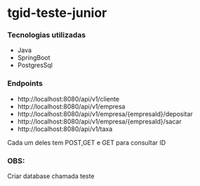 # tgid-teste-junior

### Tecnologias utilizadas
- Java
- SpringBoot
- PostgresSql

### Endpoints
- http://localhost:8080/api/v1/cliente
- http://localhost:8080/api/v1/empresa
- http://localhost:8080/api/v1/empresa/{empresaId}/depositar
- http://localhost:8080/api/v1/empresa/{empresaId}/sacar
- http://localhost:8080/api/v1/taxa
  
Cada um deles tem POST,GET e GET para consultar ID

### OBS: 

Criar database chamada teste
